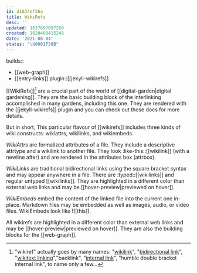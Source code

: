 ```yaml
---
id: d1634ef36a
title: WikiRefs
desc: ''
updated: 1637697097260
created: 1620408415248
date: '2021-08-04'
status: "\U0001F38B"
---
```


builds::
- [[web-graph]]
- [[entry-links]]
plugin::[[jekyll-wikirefs]]


\[\[WikiRefs]][^names] are a crucial part of the world of [[digital-garden|digital gardening]]. They are the basic building block of the interlinking accomplished in many gardens, including this one. They are rendered with the [[jekyll-wikirefs]] plugin and you can check out those docs for more details.

But in short, This particular flavour of \[\[wikirefs]] includes three kinds of wiki constructs: wikiattrs, wikilinks, and wikiembeds.

_WikiAttrs_ are formalized attributes of a file. They include a descriptive attrtype and a wikilink to another file. They look :like-this::\[\[wikilink]] (with a newline after) and are rendered in the attributes box (attrbox).

_WikiLinks_ are traditional bidirectional links using the square bracket syntax and may appear anywhere in a file. There are :typed::\[\[wikilinks]] and regular untyped \[\[wikilinks]]. They are highlighted in a different color than external web links and may be [[hover-preview|previewed on hover]].

_WikiEmbeds_ embed the content of the linked file into the current one in-place. Markdown files may be embedded as well as images, audio, or video files. WikiEmbeds look like \!\[\[this]].

All wikirefs are highlighted in a different color than external web links and may be [[hover-preview|previewed on hover]]. They are also the building blocks for the [[web-graph]].


[^names]: "wikiref" actually goes by many names: "[wikilink](https://en.wikipedia.org/wiki/Help:Link)", "[bidirectional link](https://maggieappleton.com/bidirectionals)", "[wikitext linking](https://tiddlywiki.com/#Linking%20in%20WikiText)","backlink", "[internal link](https://help.obsidian.md/How+to/Internal+link)", "humble double bracket internal link", to name only a few...
